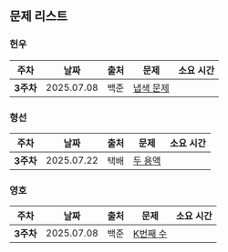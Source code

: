 ## 문제 리스트

<h3>헌우</h3>

|주차|날짜|출처|문제|소요 시간|
|--|--|--|--|--|
|**3주차** |2025.07.08|백준|[냅색 문제](https://www.acmicpc.net/problem/1450)|


<h3>형선</h3>

|주차|날짜|출처|문제|소요 시간|
|--|--|--|--|--|
|**3주차** |2025.07.22|택배|[두 용액](https://www.acmicpc.net/problem/8980)|



<h3>영호</h3>

|주차|날짜|출처|문제|소요 시간|
|--|--|--|--|--|
|**3주차** |2025.07.08|백준|[K번째 수](https://www.acmicpc.net/problem/1300)|

